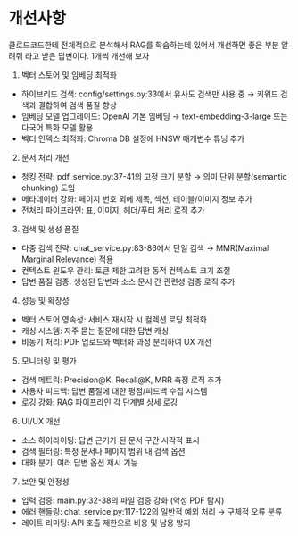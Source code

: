 # 개선사항

클로드코드한테 전체적으로 분석해서 RAG를 학습하는데 있어서 개선하면 좋은 부분 알려줘 라고 받은 답변이다.
1개씩 개선해 보자

1. 벡터 스토어 및 임베딩 최적화

- 하이브리드 검색: config/settings.py:33에서 유사도 검색만 사용 중 → 키워드 검색과 결합하여 검색 품질 향상
- 임베딩 모델 업그레이드: OpenAI 기본 임베딩 → text-embedding-3-large 또는 다국어 특화 모델 활용
- 벡터 인덱스 최적화: Chroma DB 설정에 HNSW 매개변수 튜닝 추가

2. 문서 처리 개선

- 청킹 전략: pdf_service.py:37-41의 고정 크기 분할 → 의미 단위 분할(semantic chunking) 도입
- 메타데이터 강화: 페이지 번호 외에 제목, 섹션, 테이블/이미지 정보 추가
- 전처리 파이프라인: 표, 이미지, 헤더/푸터 처리 로직 추가

3. 검색 및 생성 품질

- 다중 검색 전략: chat_service.py:83-86에서 단일 검색 → MMR(Maximal Marginal Relevance) 적용
- 컨텍스트 윈도우 관리: 토큰 제한 고려한 동적 컨텍스트 크기 조절
- 답변 품질 검증: 생성된 답변과 소스 문서 간 관련성 검증 로직 추가

4. 성능 및 확장성

- 벡터 스토어 영속성: 서비스 재시작 시 컬렉션 로딩 최적화
- 캐싱 시스템: 자주 묻는 질문에 대한 답변 캐싱
- 비동기 처리: PDF 업로드와 벡터화 과정 분리하여 UX 개선

5. 모니터링 및 평가

- 검색 메트릭: Precision@K, Recall@K, MRR 측정 로직 추가
- 사용자 피드백: 답변 품질에 대한 평점/피드백 수집 시스템
- 로깅 강화: RAG 파이프라인 각 단계별 상세 로깅

6. UI/UX 개선

- 소스 하이라이팅: 답변 근거가 된 문서 구간 시각적 표시
- 검색 필터링: 특정 문서나 페이지 범위 내 검색 옵션
- 대화 분기: 여러 답변 옵션 제시 기능

7. 보안 및 안정성

- 입력 검증: main.py:32-38의 파일 검증 강화 (악성 PDF 탐지)
- 에러 핸들링: chat_service.py:117-122의 일반적 예외 처리 → 구체적 오류 분류
- 레이트 리미팅: API 호출 제한으로 비용 및 남용 방지
